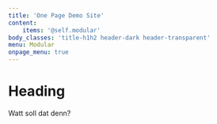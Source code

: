 ```yaml
---
title: 'One Page Demo Site'
content:
    items: '@self.modular'
body_classes: 'title-h1h2 header-dark header-transparent'
menu: Modular
onpage_menu: true
---
```


# Heading

Watt soll dat denn?